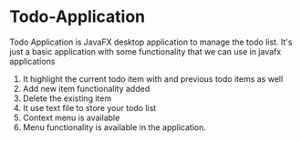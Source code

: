 # Todo-Application
Todo Application is JavaFX desktop application to manage the todo list. It's just a basic application with some functionality that we can use in javafx applications

1. It highlight the current todo item with and previous todo items as well
2. Add new item functionality added
3. Delete the existing item
4. It use text file to store your todo list
5. Context menu is available
6. Menu functionality is available in the application.
